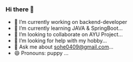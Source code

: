 ### Hi there 👋

- 🔭 I’m currently working on backend-developer
- 🌱 I’m currently learning JAVA & SpringBoot...
- 👯 I’m looking to collaborate on AYU Project...
- 🤔 I’m looking for help with my hobby...
- 💬 Ask me about sohe0409@gmail.com...
- 😄 Pronouns: puppy ...
